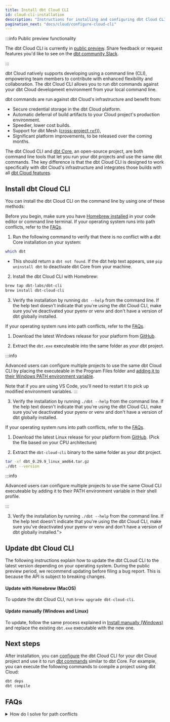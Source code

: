 ```yaml
---
title: Install dbt Cloud CLI 
id: cloud-cli-installation
description: "Instructions for installing and configuring dbt Cloud CLI"
pagination_next: "docs/cloud/configure-cloud-cli"
---
```


:::info Public preview functionality

The dbt Cloud CLI is currently in [public preview](/docs/dbt-versions/product-lifecycles#dbt-cloud). Share feedback or request features you'd like to see on the [dbt community Slack](https://getdbt.slack.com/archives/C05M77P54FL).

::: 

dbt Cloud natively supports developing using a command line (CLI), empowering team members to contribute with enhanced flexibility and collaboration. The dbt Cloud CLI allows you to run dbt commands against your dbt Cloud development environment from your local command line.

dbt commands are run against dbt Cloud's infrastructure and benefit from:

* Secure credential storage in the dbt Cloud platform.
* Automatic deferral of build artifacts to your Cloud project's production environment. 
* Speedier, lower cost builds.
* Support for dbt Mesh ([cross-project `ref`)](/docs/collaborate/govern/project-dependencies)),
* Significant platform improvements, to be released over the coming months.

The dbt Cloud CLI and [dbt Core](https://github.com/dbt-labs/dbt-core), an open-source project, are both command line tools that let you run your dbt projects and use the same dbt commands. The key difference is that the dbt Cloud CLI is designed to work specifically with dbt Cloud's infrastructure and integrates those builds with all [dbt Cloud features](/docs/cloud/about-cloud/dbt-cloud-features).

## Install dbt Cloud CLI

You can install the dbt Cloud CLI on the command line by using one of these methods:


<Tabs>

<TabItem value="brew" label="macOS">

Before you begin, make sure you have [Homebrew installed](http://brew.sh/) in your code editor or command line terminal. If your operating system runs into path conflicts, refer to the [FAQs](#faqs).

1. Run the following command to verify that there is no conflict with a dbt Core installation on your system:
   
```bash
which dbt
```
   - This should return a `dbt not found`. If the dbt help text appears, use `pip uninstall dbt` to deactivate dbt Core from your machine.
  
2. Install the dbt Cloud CLI with Homebrew: 

```bash
brew tap dbt-labs/dbt-cli
brew install dbt-cloud-cli
```

3. Verify the installation by running `dbt --help` from the command line. If the help text doesn't indicate that you're using the dbt Cloud CLI, make sure you've deactivated your pyenv or venv and don't have a version of dbt globally installed.

</TabItem>

<TabItem value="windows" label="Windows">

If your operating system runs into path conflicts, refer to the [FAQs](#faqs).

1. Download the latest Windows release for your platform from [GitHub](https://github.com/dbt-labs/dbt-cli/releases).

2. Extract the `dbt.exe` executeable into the same folder as your dbt project.

:::info

Advanced users can configure multiple projects to use the same dbt Cloud CLI by placing the executeable in the Program Files folder and [adding it to their Windows PATH environment variable](https://medium.com/@kevinmarkvi/how-to-add-executables-to-your-path-in-windows-5ffa4ce61a53).

Note that if you are using VS Code, you'll need to restart it to pick up modified environment variables.
:::

3. Verify the installation by running `./dbt --help` from the command line. If the help text doesn't indicate that you're using the dbt Cloud CLI, make sure you've deactivated your pyenv or venv and don't have a version of dbt globally installed.

</TabItem>

<TabItem value="linux" label="Linux">

If your operating system runs into path conflicts, refer to the [FAQs](#faqs).

1. Download the latest Linux release for your platform from [GitHub](https://github.com/dbt-labs/dbt-cli/releases). (Pick the file based on your CPU architecture)

2. Extract the `dbt-cloud-cli` binary to the same folder as your dbt project.

```bash
tar -xf dbt_0.29.9_linux_amd64.tar.gz
./dbt --version
```

:::info

Advanced users can configure multiple projects to use the same Cloud CLI executeable by adding it to their PATH environment variable in their shell profile.

:::

3. Verify the installation by running `./dbt --help` from the command line. If the help text doesn't indicate that you're using the dbt Cloud CLI, make sure you've deactivated your pyenv or venv and don't have a version of dbt globally installed.">

</TabItem>

</Tabs>

<!--
### Install with Homebrew (MacOS)

Before you begin, make sure you have [Homebrew installed](http://brew.sh/) in your code editor or command line terminal. 

1. Run the following command to verify that there is no conflict with a dbt Core installation on your system:
   
```bash
which dbt
```
   - This should return a `dbt not found`. If the dbt help text appears, use `pip uninstall dbt` to deactivate dbt Core from your machine.
  
2. Install the dbt Cloud CLI with Homebrew: 

```bash
brew tap dbt-labs/dbt-cli
brew install dbt-cloud-cli
```

3. Verify the installation by running `dbt --help` from the command line. If the help text doesn't indicate that you're using the dbt Cloud CLI, make sure you've deactivated your pyenv or venv and don't have a version of dbt globally installed.
  
### Install manually (Windows)

1. Download the latest Windows release for your platform from [GitHub](https://github.com/dbt-labs/dbt-cli/releases).

2. Extract the `dbt.exe` executeable into the same folder as your dbt project.

:::info

Advanced users can configure multiple projects to use the same dbt Cloud CLI by placing the executeable in the Program Files folder and [adding it to their Windows PATH environment variable](https://medium.com/@kevinmarkvi/how-to-add-executables-to-your-path-in-windows-5ffa4ce61a53).

Note that if you are using VS Code, you'll need to restart it to pick up modified environment variables.
:::

3. Verify the installation by running `./dbt --help` from the command line. If the help text doesn't indicate that you're using the dbt Cloud CLI, make sure you've deactivated your pyenv or venv and don't have a version of dbt globally installed.

### Install manually (Linux)

1. Download the latest Linux release for your platform from [GitHub](https://github.com/dbt-labs/dbt-cli/releases). (Pick the file based on your CPU architecture)

2. Extract the `dbt-cloud-cli` binary to the same folder as your dbt project.

```bash
tar -xf dbt_0.29.9_linux_amd64.tar.gz
./dbt --version
```

:::info

Advanced users can configure multiple projects to use the same Cloud CLI executeable by adding it to their PATH environment variable in their shell profile.

:::

3. Verify the installation by running `./dbt --help` from the command line. If the help text doesn't indicate that you're using the dbt Cloud CLI, make sure you've deactivated your pyenv or venv and don't have a version of dbt globally installed.
-->
## Update dbt Cloud CLI

The following instructions explain how to update the dbt CLoud CLI to the latest version depending on your operating system. During the public preview period, we recommend updating before filing a bug report. This is because the API is subject to breaking changes.

#### Update with Homebrew (MacOS)

To update the dbt Cloud CLI, run `brew upgrade dbt-cloud-cli`. 
#### Update manually (Windows and Linux)

To update, follow the same process explained in [Install manually (Windows)](#install-manually-windows) and replace the existing `dbt.exe` executable with the new one.


## Next steps

After installation, you can [configure](/docs/cloud/configure-cloud-cli) the dbt Cloud CLI for your dbt Cloud project and use it to run [dbt commands](/reference/dbt-commands) similar to dbt Core. For example, you can execute the following commands to compile a project using dbt Cloud:

```bash
dbt deps
dbt compile
```

## FAQs

<details>

<summary>How do I solve for path conflicts</summary>
For compatibility, both the dbt Cloud CLI and dbt Core are invoked by running `dbt`. This can create path conflicts if your operating system selects one over the other based on your $PATH environment variable (settings).

If you have dbt Core installed locally, ensure that you deactivate your Python environment or uninstall it using `pip uninstall dbt` before proceeding.  Alternatively, advanced users can modify the $PATH environment variable to correctly point to the dbt Cloud CLI binary to use both dbt Cloud CLI and dbt Core together.

You can always uninstall the Cloud CLI to return to using dbt Core.
</details>
